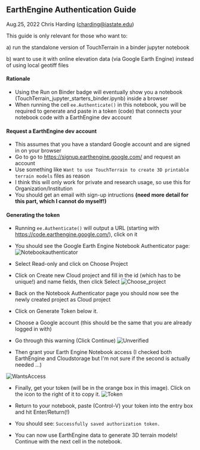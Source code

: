 ## EarthEngine Authentication Guide
Aug.25, 2022
Chris Harding (charding@iastate.edu)

This guide is only relevant for those who want to:

  a) run the standalone version of TouchTerrain in a binder jupyter notebook

  b) want to use it with online elevation data (via Google Earth Engine) instead of using local geotiff files

<div>

#### Rationale
- Using the Run on Binder badge will eventually show you a notebook (TouchTerrain_jupyter_starters_binder.ipynb) inside a browser
- When running the cell `ee.Authenticate()` in this notebook, you will be required to generate and paste in a token (code) that connects your notebook code with a EarthEngine dev account
  
  
#### Request a EarthEngine dev account
- This assumes that you have a standard Google account and are signed in on your browser
- Go to go to https://signup.earthengine.google.com/ and request an account
- Use something like `Want to use TouchTerrain to create 3D printable terrain models` files as reason
- I think this will only work for private and research usage, so use this for Organization/Institution
- You should get an email with sign-up intructions __(need more detail for this part, which I cannot do myself!)__
  
#### Generating the token
- Running `ee.Authenticate()` will output a URL (starting with https://code.earthengine.google.com/), click on it
- You should see the Google Earth Engine Notebook Authenticator page:
![Notebookauthenticator](https://user-images.githubusercontent.com/19935989/186751910-ba84b6bf-bcb7-4334-a8c7-b7d57bf367f8.PNG)
- Select Read-only and click on Choose Project
- Click on Create new Cloud project and fill in the id (which has to be unique!) and name fields, then click Select
![Choose_project](https://user-images.githubusercontent.com/19935989/186755046-61eacad6-847b-43db-8905-535a8490acbf.PNG)
- Back on the Notebook Authenticator page you should now see the newly created project as Cloud project
- Click on Generate Token below it.
- Choose a Google account (this should be the same that you are already logged in with)
- Go through this warning (Click Continue)
![Unverified](https://user-images.githubusercontent.com/19935989/186753217-0c62cefc-5dcd-4ab4-a03c-0361128ea32b.PNG)
  
- Then grant your Earth Engine Notebook access (I checked both EarthEngine and Cloudstorage but I'm not sure if the second is actually needed ...)
  
![WantsAccess](https://user-images.githubusercontent.com/19935989/186753654-6bda55e6-f2e8-4cfc-89ac-b9361552806f.PNG)

- Finally, get your token (will be in the orange box in this image). Click on the icon to the right of it to copy it.
![Token](https://user-images.githubusercontent.com/19935989/186754341-486105c4-c467-4f70-8c00-04f64e165c0d.PNG)
  
- Return to your notebook, paste (Control-V) your token into the entry box and hit Enter/Return(!)
- You should see: `Successfully saved authorization token.`
- You can now use EarthEngine data to generate 3D terrain models! Continue with the next cell in the notebook.

